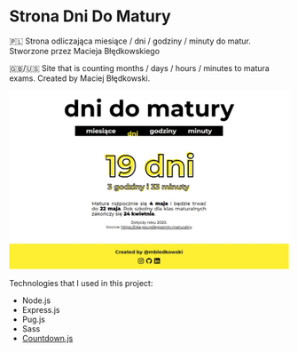 # Strona Dni Do Matury
🇵🇱 Strona odliczająca miesiące / dni / godziny / minuty do matur. Stworzone przez Macieja Błędkowskiego

🇬🇧/🇺🇸 Site that is counting months / days / hours / minutes to matura exams. Created by Maciej Błędkowski.

![Thumbnail](/public/img/thumbnail.jpg)

Technologies that I used in this project:
 - Node.js
 - Express.js
 - Pug.js
 - Sass
 - [Countdown.js](https://github.com/mckamey/countdownjs)
 
